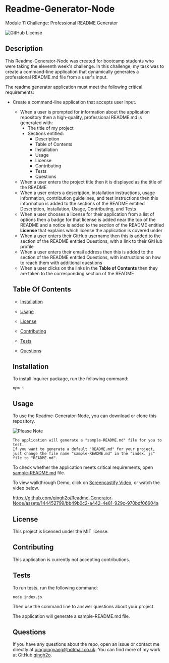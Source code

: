# Readme-Generator-Node
Module 11 Challenge: Professional README Generator

  ![GitHub License](http://img.shields.io/badge/License-MIT-blue.svg)

  ## Description

  This Readme-Generator-Node was created for bootcamp students who were taking the eleventh week's challenge. In this challenge, my task was to create a command-line application that dynamically generates a professional README.md file from a user's input.

The readme generator application must meet the following critical requirements:

* Create a command-line application that accepts user input.
  * When a user is prompted for information about the application repository then a high-quality, professional README.md is generated with:
    * The title of my project 
    * Sections entitled:
      * Description 
      * Table of Contents 
      * Installation 
      * Usage 
      * License 
      * Contributing 
      * Tests 
      * Questions
  * When a user enters the project title then it is displayed as the title of the README
  * When a user enters a description, installation instructions, usage information, contribution guidelines, and test instructions then this information is added to the sections of the README entitled Description, Installation, Usage, Contributing, and Tests
  * When a user chooses a license for their application from a list of options then a badge for that license is added near the top of the README and a notice is added to the section of the README entitled **License** that explains which license the application is covered under
  * When a user enters their GitHub username then this is added to the section of the README entitled Questions, with a link to their GitHub profile
  * When a user enters their email address then this is added to the section of the README entitled Questions, with instructions on how to reach them with additional questions
  * When a user clicks on the links in the **Table of Contents** then they are taken to the corresponding section of the README


  ## Table Of Contents

  * [Installation](#installation)

  * [Usage](#usage)

  * [License](#license)

  * [Contributing](#contributing)

  * [Tests](#tests)

  * [Questions](#questions)


  ## Installation

  To install Inquirer package, run the following command:

  ```
  npm i
  ```

  ## Usage

  To use the Readme-Generator-Node, you can download or clone this repository.

  ![Please Note](https://img.shields.io/badge/Please%20Note-red)

  ```
  The application will generate a "sample-README.md" file for you to test. 
  If you want to generate a default "README.md" for your project, 
  just change the file name "sample-README.md" in the "index. js" 
  file to "README.md".
  ```
  To check whether the application meets critical requirements, open  [sample-README.md](https://github.com/qingh2o/Readme-Generator-Node/blob/main/sample-README.md) file.

  To view walkthrough Demo, click on [Screencastify Video](https://drive.google.com/file/d/1j45LVtyfTx6vV-oW0MSuPXFQ4RXo7bfV/view), or watch the video below.



  https://github.com/qingh2o/Readme-Generator-Node/assets/144452799/bb49b0c2-a442-4e81-929c-970bdf06604a


  ## License

  This project is licensed under the MIT license.

  ## Contributing

  This application is currently not accepting contributions.

  ## Tests

  To run tests, run the following command:

  ```
  node index.js
  ```
  Then use the command line to answer questions about your project.

  The application will generate a sample-README.md file.

  ## Questions

  If you have any questions about the repo, open an issue or contact me directly at qingqingyang@hotmail.co.uk. You can find more of my work at GitHub [qingh2o](https://github.com/qingh2o/).
   

  
